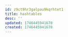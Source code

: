 ```yaml
---
id: z9ct9hr3galpau9kqrhtet1
title: hashtables
desc: ''
updated: 1746445941670
created: 1746445941670
---
```

